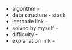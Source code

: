 - algorithm - 
- data structure - stack
- leetcode link - 
- solved by myself -
- difficulty - 
- explanation link - 